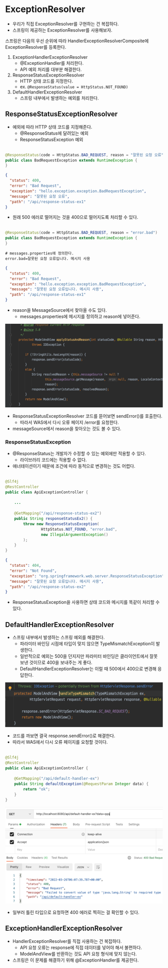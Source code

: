 # ExceptionResolver

- 우리가 직접 ExceptionResolver를 구현하는 건 복잡하다.
- 스프링이 제공하는 ExceptionResolver를 사용해보자.

스프링은 다음의 우선 순위에 따라 HandlerExceptionResolverComposite에 ExceptionResolver를 등록한다.

1. ExceptionHandlerExceptionResolver
    - @ExceptionHandler를 처리한다.
    - API 예외 처리를 대부분 해결한다.
2. ResponseStatusExceptionResolver
    - HTTP 상태 코드를 지정한다.
    - ex. `@ResponseStatus(value = HttpStatus.NOT_FOUND)`
3. DefaultHandlerExceptionResolver
    - 스프링 내부에서 발생하는 예외를 처리한다.

## ResponseStatusExceptionResolver

- 예외에 따라 HTTP 상태 코드를 지정해준다.
    - @ResponseStatus에 달려있는 예외
    - ResponseStatusException 예외

```java

@ResponseStatus(code = HttpStatus.BAD_REQUEST, reason = "잘못된 요청 오류")
public class BadRequestException extends RuntimeException {
}
```

```json
{
  "status": 400,
  "error": "Bad Request",
  "exception": "hello.exception.exception.BadRequestException",
  "message": "잘못된 요청 오류",
  "path": "/api/response-status-ex1"
}
```

- 원래 500 에러로 떨어지는 것을 400으로 떨어지도록 처리할 수 있다.

```java

@ResponseStatus(code = HttpStatus.BAD_REQUEST, reason = "error.bad")
public class BadRequestException extends RuntimeException {
}
```

```properties
# messages.properties에 정의한다.
error.bad=잘못된 요청 오류입니다. 메시지 사용
```

```json
{
  "status": 400,
  "error": "Bad Request",
  "exception": "hello.exception.exception.BadRequestException",
  "message": "잘못된 요청 오류입니다. 메시지 사용",
  "path": "/api/response-status-ex1"
}
```

- reason을 MessageSource에서 찾아올 수도 있다.
    - messages.properties에 메시지를 정의하고 reason에 넣어준다.

![](../../.gitbook/assets/kimyounghan-spring-mvc/13/screenshot%202022-03-26%20오후%202.46.00.png)

- ResponseStatusExceptionResolver 코드를 뜯어보면 sendError()를 호출한다.
    - 따라서 WAS에서 다시 오류 페이지 /error를 요청한다.
- messageSource에서 reason을 찾아오는 것도 볼 수 있다.

### ResponseStatusException

- @ResponseStatus는 개발자가 수정할 수 있는 예외에만 적용할 수 있다.
    - 라이브러리 코드에는 적용할 수 없다.
- 애너테이션이기 때문에 조건에 따라 동적으로 변경하는 것도 어렵다.

```java

@Slf4j
@RestController
public class ApiExceptionController {
    
    ...

    @GetMapping("/api/response-status-ex2")
    public String responseStatusEx2() {
        throw new ResponseStatusException(
                HttpStatus.NOT_FOUND, "error.bad",
                new IllegalArgumentException()
        );
    }
}
```

```json
{
  "status": 404,
  "error": "Not Found",
  "exception": "org.springframework.web.server.ResponseStatusException",
  "message": "잘못된 요청 오류입니다. 메시지 사용",
  "path": "/api/response-status-ex2"
}
```

- ResponseStatusException을 사용하면 상태 코드와 메시지를 똑같이 처리할 수 있다.

## DefaultHandlerExceptionResolver

- 스프링 내부에서 발생하는 스프링 예외를 해결한다.
    - 파라미터 바인딩 시점에 타입이 맞지 않으면 TypeMismatchException이 발생한다.
    - 일반적으로 예외는 500을 던지지만 파라미터 바인딩은 클라이언트에서 잘못 보낸 것이므로 400을 보내주는 게 좋다.
    - DefaultHandlerExceptionResolver는 이럴 때 500에서 400으로 변경해 응답한다.

![](../../.gitbook/assets/kimyounghan-spring-mvc/13/screenshot%202022-03-26%20오후%203.13.20.png)

- 코드를 까보면 결국 response.sendError()로 해결한다.
- 따라서 WAS에서 다시 오류 페이지를 요청할 것이다.

```java

@Slf4j
@RestController
public class ApiExceptionController {

    @GetMapping("/api/default-handler-ex")
    public String defaultException(@RequestParam Integer data) {
        return "ok";
    }
}
```

![](../../.gitbook/assets/kimyounghan-spring-mvc/13/screenshot%202022-03-26%20오후%203.07.47.png)

- 일부러 틀린 타입으로 요청하면 400 에러로 찍히는 걸 확인할 수 있다.

## ExceptionHandlerExceptionResolver

- HandlerExceptionResolver를 직접 사용하는 건 복잡하다.
    - API 요청 오류는 response에 직접 데이터를 넣어야 해서 불편하다.
    - ModelAndView를 반환하는 것도 API 요청 형식에 맞지 않는다.
- 스프링은 이 문제를 해결하기 위해 @ExceptionHandler를 제공한다.
